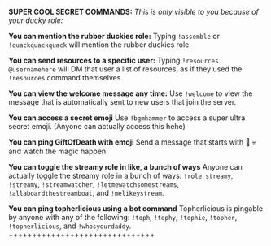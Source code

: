 **SUPER COOL SECRET COMMANDS:**
*This is only visible to you because of your ducky role:*

**You can mention the rubber duckies role:**
Typing `!assemble` or `!quackquackquack` will mention the rubber duckies role.

**You can send resources to a specific user:**
Typing `!resources @usernamehere` will DM that user a list of resources, as if they used the `!resources` command themselves.

**You can view the welcome message any time:**
Use `!welcome` to view the message that is automatically sent to new users that join the server.

**You can access a secret emoji**
Use `!bgmhammer` to access a super ultra secret emoji. (Anyone can actually access this hehe)

**You can ping GiftOfDeath with emoji**
Send a message that starts with 🎁 💀 and watch the magic happen.

**You can toggle the streamy role in like, a bunch of ways**
Anyone can actually toggle the streamy role in a bunch of ways: `!role streamy`, `!streamy`, `!streamwatcher`, `!letmewatchsomestreams`, `!allaboardthestreamboat`, and `!melikeystream`.

**You can ping topherlicious using a bot command**
Topherlicious is pingable by anyone with any of the following: `!toph`, `!tophy`, `!tophie`, `!topher`, `!topherlicious`, and `!whosyourdaddy`.
+++++++++++++++++++++++++++++++